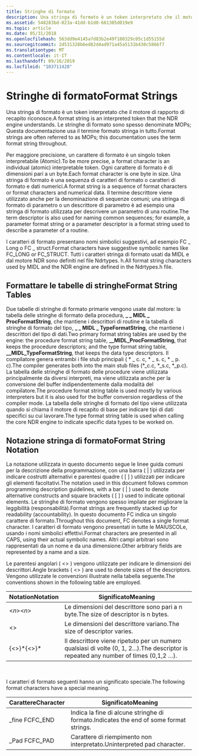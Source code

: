 ```yaml
---
title: Stringhe di formato
description: Una stringa di formato è un token interpretato che il motore di rapporto di recapito riconosce. Le stringhe di formato sono spesso denominate MOPs; Questa documentazione usa il termine formato stringa in tutto.
ms.assetid: 548283bd-023a-41dd-b1d0-661305d019e9
ms.topic: article
ms.date: 05/31/2018
ms.openlocfilehash: 563dd9e4145a7d83b2e49f180329c05c1d55155d
ms.sourcegitcommit: 2d531328b6ed82d4ad971a45a5131b430c5866f7
ms.translationtype: MT
ms.contentlocale: it-IT
ms.lasthandoff: 09/16/2019
ms.locfileid: "103711428"
---
```

# <a name="format-strings"></a><span data-ttu-id="2b3ec-104">Stringhe di formato</span><span class="sxs-lookup"><span data-stu-id="2b3ec-104">Format Strings</span></span>

<span data-ttu-id="2b3ec-105">Una stringa di formato è un token interpretato che il motore di rapporto di recapito riconosce.</span><span class="sxs-lookup"><span data-stu-id="2b3ec-105">A format string is an interpreted token that the NDR engine understands.</span></span> <span data-ttu-id="2b3ec-106">Le stringhe di formato sono spesso denominate MOPs; Questa documentazione usa il termine formato stringa in tutto.</span><span class="sxs-lookup"><span data-stu-id="2b3ec-106">Format strings are often referred to as MOPs; this documentation uses the term format string throughout.</span></span>

<span data-ttu-id="2b3ec-107">Per maggiore precisione, un carattere di formato è un singolo token interpretabile (Atomic).</span><span class="sxs-lookup"><span data-stu-id="2b3ec-107">To be more precise, a format character is an individual (atomic) interpretable token.</span></span> <span data-ttu-id="2b3ec-108">Ogni carattere di formato è di dimensioni pari a un byte.</span><span class="sxs-lookup"><span data-stu-id="2b3ec-108">Each format character is one byte in size.</span></span> <span data-ttu-id="2b3ec-109">Una stringa di formato è una sequenza di caratteri di formato o caratteri di formato e dati numerici.</span><span class="sxs-lookup"><span data-stu-id="2b3ec-109">A format string is a sequence of format characters or format characters and numerical data.</span></span> <span data-ttu-id="2b3ec-110">Il termine descrittore viene utilizzato anche per la denominazione di sequenze comuni; una stringa di formato di parametro o un descrittore di parametro è ad esempio una stringa di formato utilizzata per descrivere un parametro di una routine.</span><span class="sxs-lookup"><span data-stu-id="2b3ec-110">The term descriptor is also used for naming common sequences; for example, a parameter format string or a parameter descriptor is a format string used to describe a parameter of a routine.</span></span>

<span data-ttu-id="2b3ec-111">I caratteri di formato presentano nomi simbolici suggestivi, ad esempio FC \_ Long o FC \_ struct.</span><span class="sxs-lookup"><span data-stu-id="2b3ec-111">Format characters have suggestive symbolic names like FC\_LONG or FC\_STRUCT.</span></span> <span data-ttu-id="2b3ec-112">Tutti i caratteri stringa di formato usati da MIDL e dal motore NDR sono definiti nel file Ndrtypes. h.</span><span class="sxs-lookup"><span data-stu-id="2b3ec-112">All format string characters used by MIDL and the NDR engine are defined in the Ndrtypes.h file.</span></span>

## <a name="format-string-tables"></a><span data-ttu-id="2b3ec-113">Formattare le tabelle di stringhe</span><span class="sxs-lookup"><span data-stu-id="2b3ec-113">Format String Tables</span></span>

<span data-ttu-id="2b3ec-114">Due tabelle di stringhe di formato primarie vengono usate dal motore: la tabella delle stringhe di formato della procedura, **\_ \_ MIDL \_ ProcFormatString**, che mantiene i descrittori di routine e la tabella di stringhe di formato del tipo, **\_ \_ MIDL \_ TypeFormatString**, che mantiene i descrittori del tipo di dati.</span><span class="sxs-lookup"><span data-stu-id="2b3ec-114">Two primary format string tables are used by the engine: the procedure format string table, **\_\_MIDL\_ProcFormatString**, that keeps the procedure descriptors; and the type format string table, **\_\_MIDL\_TypeFormatString**, that keeps the data type descriptors.</span></span> <span data-ttu-id="2b3ec-115">Il compilatore genera entrambi i file stub principali ( \* \_ c. c, \* \_ s. c, \* \_ p. c).</span><span class="sxs-lookup"><span data-stu-id="2b3ec-115">The compiler generates both into the main stub files (\*\_c.c, \*\_s.c, \*\_p.c).</span></span> <span data-ttu-id="2b3ec-116">La tabella delle stringhe di formato delle procedure viene utilizzata principalmente da diversi interpreti, ma viene utilizzata anche per la conversione del buffer indipendentemente dalla modalità del compilatore.</span><span class="sxs-lookup"><span data-stu-id="2b3ec-116">The procedure format string table is used mostly by various interpreters but it is also used for the buffer conversion regardless of the compiler mode.</span></span> <span data-ttu-id="2b3ec-117">La tabella delle stringhe di formato del tipo viene utilizzata quando si chiama il motore di recapito di base per indicare tipi di dati specifici su cui lavorare.</span><span class="sxs-lookup"><span data-stu-id="2b3ec-117">The type format string table is used when calling the core NDR engine to indicate specific data types to be worked on.</span></span>

## <a name="format-string-notation"></a><span data-ttu-id="2b3ec-118">Notazione stringa di formato</span><span class="sxs-lookup"><span data-stu-id="2b3ec-118">Format String Notation</span></span>

<span data-ttu-id="2b3ec-119">La notazione utilizzata in questo documento segue le linee guida comuni per la descrizione della programmazione, con una barra ( \| ) utilizzata per indicare costrutti alternativi e parentesi quadre ( \[ \] ) utilizzati per indicare gli elementi facoltativi.</span><span class="sxs-lookup"><span data-stu-id="2b3ec-119">The notation used in this document follows common programming description guidelines, with a bar ( \| ) used to denote alternative constructs and square brackets ( \[ \] ) used to indicate optional elements.</span></span> <span data-ttu-id="2b3ec-120">Le stringhe di formato vengono spesso impilate per migliorare la leggibilità (responsabilità).</span><span class="sxs-lookup"><span data-stu-id="2b3ec-120">Format strings are frequently stacked up for readability (accountability).</span></span> <span data-ttu-id="2b3ec-121">In questo documento FC indica un singolo carattere di formato.</span><span class="sxs-lookup"><span data-stu-id="2b3ec-121">Throughout this document, FC denotes a single format character.</span></span> <span data-ttu-id="2b3ec-122">I caratteri di formato vengono presentati in tutte le MAIUSCOLe, usando i nomi simbolici effettivi.</span><span class="sxs-lookup"><span data-stu-id="2b3ec-122">Format characters are presented in all CAPS, using their actual symbolic names.</span></span> <span data-ttu-id="2b3ec-123">Altri campi arbitrari sono rappresentati da un nome e da una dimensione.</span><span class="sxs-lookup"><span data-stu-id="2b3ec-123">Other arbitrary fields are represented by a name and a size.</span></span>

<span data-ttu-id="2b3ec-124">Le parentesi angolari ( <> ) vengono utilizzate per indicare le dimensioni dei descrittori.</span><span class="sxs-lookup"><span data-stu-id="2b3ec-124">Angle brackets ( <> ) are used to denote sizes of the descriptors.</span></span> <span data-ttu-id="2b3ec-125">Vengono utilizzate le convenzioni illustrate nella tabella seguente.</span><span class="sxs-lookup"><span data-stu-id="2b3ec-125">The conventions shown in the following table are employed.</span></span>



| <span data-ttu-id="2b3ec-126">Notation</span><span class="sxs-lookup"><span data-stu-id="2b3ec-126">Notation</span></span>     | <span data-ttu-id="2b3ec-127">Significato</span><span class="sxs-lookup"><span data-stu-id="2b3ec-127">Meaning</span></span>                                                   |
|--------------|-----------------------------------------------------------|
| <span data-ttu-id="2b3ec-128"><*n*></span><span class="sxs-lookup"><span data-stu-id="2b3ec-128"><*n*></span></span>  | <span data-ttu-id="2b3ec-129">Le dimensioni del descrittore sono pari a n byte.</span><span class="sxs-lookup"><span data-stu-id="2b3ec-129">The size of descriptor is n bytes.</span></span>                        |
| <>     | <span data-ttu-id="2b3ec-130">Le dimensioni del descrittore variano.</span><span class="sxs-lookup"><span data-stu-id="2b3ec-130">The size of descriptor varies.</span></span>                            |
| <span data-ttu-id="2b3ec-131">{<>}\*</span><span class="sxs-lookup"><span data-stu-id="2b3ec-131">{<>}\*</span></span> | <span data-ttu-id="2b3ec-132">Il descrittore viene ripetuto per un numero qualsiasi di volte (0, 1, 2...).</span><span class="sxs-lookup"><span data-stu-id="2b3ec-132">The descriptor is repeated any number of times (0,1,2 …).</span></span> |



 

<span data-ttu-id="2b3ec-133">I caratteri di formato seguenti hanno un significato speciale.</span><span class="sxs-lookup"><span data-stu-id="2b3ec-133">The following format characters have a special meaning.</span></span>



| <span data-ttu-id="2b3ec-134">Carattere</span><span class="sxs-lookup"><span data-stu-id="2b3ec-134">Character</span></span> | <span data-ttu-id="2b3ec-135">Significato</span><span class="sxs-lookup"><span data-stu-id="2b3ec-135">Meaning</span></span>                                   |
|-----------|-------------------------------------------|
| <span data-ttu-id="2b3ec-136">\_fine FC</span><span class="sxs-lookup"><span data-stu-id="2b3ec-136">FC\_END</span></span>   | <span data-ttu-id="2b3ec-137">Indica la fine di alcune stringhe di formato.</span><span class="sxs-lookup"><span data-stu-id="2b3ec-137">Indicates the end of some format strings.</span></span> |
| <span data-ttu-id="2b3ec-138">\_Pad FC</span><span class="sxs-lookup"><span data-stu-id="2b3ec-138">FC\_PAD</span></span>   | <span data-ttu-id="2b3ec-139">Carattere di riempimento non interpretato.</span><span class="sxs-lookup"><span data-stu-id="2b3ec-139">Uninterpreted pad character.</span></span>              |



 

 

 




